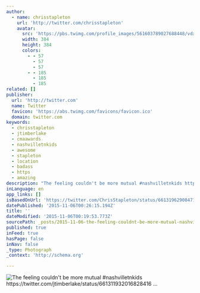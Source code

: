 ```yaml
---
author:
  - name: chrisstapleton
    url: 'http://twitter.com/chrisstapleton'
    avatar:
      src: 'https://pbs.twimg.com/profile_images/561603789027688448/vdx8za5f_400x400.jpeg'
      width: 384
      height: 384
      colors:
        - - 57
          - 57
          - 57
        - - 185
          - 185
          - 185
related: []
publisher:
  url: 'http://twitter.com'
  name: Twitter
  favicon: 'https://abs.twimg.com/favicons/favicon.ico'
  domain: twitter.com
keywords:
  - chrisstapleton
  - jtimberlake
  - cmaawards
  - nashvilletnkids
  - awesome
  - stapleton
  - location
  - badass
  - https
  - amazing
description: "The feeling couldn't be more mutual #nashvilletnkids https://twitter.com/jtimberlake/status/661311932016828416 ..."
inLanguage: en
app_links: []
isBasedOnUrl: 'https://twitter.com/ChrisStapleton/status/661319629084717060'
datePublished: '2015-11-06T00:26:15.194Z'
title: ''
dateModified: '2015-11-06T00:19:53.773Z'
sourcePath: _posts/2015-11-06-the-feeling-couldnt-be-more-mutual-nashvilletnkids-https.md
published: true
inFeed: true
hasPage: false
inNav: false
_type: Photograph
_context: 'http://schema.org'

---
```

![The feeling couldn't be more mutual &num;nashvilletnkids https&colon;&sol;&sol;twitter&period;com&sol;jtimberlake&sol;status&sol;661311932016828416 &period;&period;&period;](https://pbs.twimg.com/media/CS1zsGYXAAI2ZBS.jpg:large)